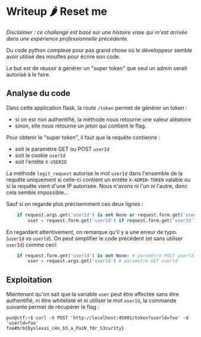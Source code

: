 # Writeup 🌶️ Reset me

_Disclaimer : ce challenge est basé sur une histoire vraie qui m'est arrivée dans une expérience professionnelle précédente._

Du code python complexe pour pas grand chose où le développeur semble avoir utilisé des moufles pour écrire son code.

Le but est de réussir à générer un "super token" que seul un admin serait autorisé à le faire.

## Analyse du code

Dans cette application flask, la route `/token` permet de générer un token :
- si on est non authentifié, la méthode nous retourne une valeur aléatoire
- sinon, elle nous retourne un jeton qui contient le flag.

Pour obtenir le "super token", il faut que la requête contienne :
- soit le paramètre GET ou POST `userId`
- soit le cookie `userId`
- soit l'entête `X-USERID`

La méthode `legit_request` autorise le mot `userId` dans l'ensemble de la requête uniquement si celle-ci contient un entête `X-ADMIN-TOKEN` valable ou si la requête vient d'une IP autorisée. Nous n'avons ni l'un ni l'autre, donc cela semble impossible...

Sauf si on regarde plus précisemment ces deux lignes :

```python
    if request.args.get('userId') is not None or request.form.get('userld') is not None:
        user = request.form.get('userId') if request.form.get('userId') else request.args.get('userld')
```

En regardant attentivement, on remarque qu'il y a une erreur de typo. (`userId` vs `userld`).
On peut simplifier le code précédent (et sans utiliser `userId`) comme ceci:

```python
    if request.form.get('userld') is not None: # paramètre POST userld
        user = request.args.get('userld') # paramètre GET userld
```

## Exploitation

Maintenant qu'on sait que la variable `user` peut être affectée sans être authentifié, ni être whitelisté et ni utiliser le mot `userId`, la commande suivante permet de récupérer le flag :

```console
pun@ctf:~$ curl -X POST 'http://localhost:45001/token?userld=foo' -d 'userld=foo'
foo#brb{Dyslexai_c4n_b3_a_PaiN_f0r_S3cur1ty}
```
